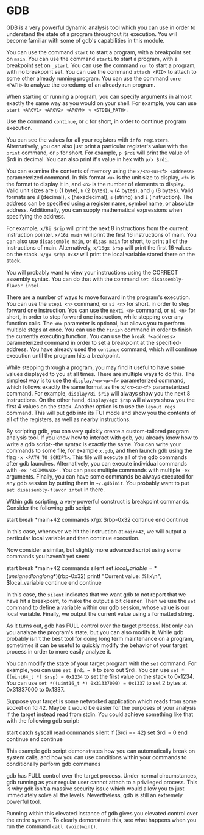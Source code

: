 # GDB

GDB is a very powerful dynamic analysis tool which you can use in order to understand the state of a program throughout
its execution. You will become familiar with some of gdb's capabilities in this module.

You can use the command `start` to start a program, with a breakpoint set on `main`. You can use the command `starti` to
start a program, with a breakpoint set on `_start`. You can use the command `run` to start a program, with no breakpoint
set. You can use the command `attach <PID>` to attach to some other already running program. You can use the command
`core <PATH>` to analyze the coredump of an already run program.

When starting or running a program, you can specify arguments in almost exactly the same way as you would on your shell.
For example, you can use `start <ARGV1> <ARGV2> <ARGVN> < <STDIN_PATH>`.

Use the command `continue`, or `c` for short, in order to continue program execution.


You can see the values for all your registers with `info registers`. Alternatively, you can also just print a particular
register's value with the `print` command, or `p` for short. For example, `p $rdi` will print the value of $rdi in
decimal. You can also print it's value in hex with `p/x $rdi`.

You can examine the contents of memory using the `x/<n><u><f> <address>` parameterized command. In this format `<u>` is
the unit size to display, `<f>` is the format to display it in, and `<n>` is the number of elements to display. Valid
unit sizes are `b` (1 byte), `h` (2 bytes), `w` (4 bytes), and `g` (8 bytes). Valid formats are `d` (decimal), `x`
(hexadecimal), `s` (string) and `i` (instruction). The address can be specified using a register name, symbol name, or
absolute address. Additionally, you can supply mathematical expressions when specifying the address.

For example, `x/8i $rip` will print the next 8 instructions from the current instruction pointer. `x/16i main` will
print the first 16 instructions of main. You can also use `disassemble main`, or `disas main` for short, to print all of
the instructions of main. Alternatively, `x/16gx $rsp` will print the first 16 values on the stack. `x/gx $rbp-0x32`
will print the local variable stored there on the stack.

You will probably want to view your instructions using the CORRECT assembly syntax. You can do that with the command
`set disassembly-flavor intel`.

There are a number of ways to move forward in the program's execution. You can use the `stepi <n>` command, or `si <n>`
for short, in order to step forward one instruction. You can use the `nexti <n>` command, or `ni <n>` for short, in
order to step forward one instruction, while stepping over any function calls. The `<n>` parameter is optional, but
allows you to perform multiple steps at once. You can use the `finish` command in order to finish the currently
executing function. You can use the `break *<address>` parameterized command in order to set a breakpoint at the
specified-address. You have already used the `continue` command, which will continue execution until the program hits a
breakpoint.

While stepping through a program, you may find it useful to have some values displayed to you at all times. There are
multiple ways to do this. The simplest way is to use the `display/<n><u><f>` parameterized command, which follows
exactly the same format as the `x/<n><u><f>` parameterized command. For example, `display/8i $rip` will always show you
the next 8 instructions. On the other hand, `display/4gx $rsp` will always show you the first 4 values on the stack.
Another option is to use the `layout regs` command. This will put gdb into its TUI mode and show you the contents of all
of the registers, as well as nearby instructions.

By scripting gdb, you can very quickly create a custom-tailored program analysis tool. If you know how to
interact with gdb, you already know how to write a gdb script--the syntax is exactly the same. You can write your
commands to some file, for example `x.gdb`, and then launch gdb using the flag `-x <PATH_TO_SCRIPT>`. This file will
execute all of the gdb commands after gdb launches. Alternatively, you can execute individual commands with `-ex
'<COMMAND>'`. You can pass multiple commands with multiple `-ex` arguments. Finally, you can have some commands be
always executed for any gdb session by putting them in `~/.gdbinit`. You probably want to put `set disassembly-flavor
intel` in there.

Within gdb scripting, a very powerful construct is breakpoint commands. Consider the following gdb script:

  start
  break *main+42
  commands
    x/gx $rbp-0x32
    continue
  end
  continue

In this case, whenever we hit the instruction at `main+42`, we will output a particular local variable and then continue
execution.

Now consider a similar, but slightly more advanced script using some commands you haven't yet seen:

  start
  break *main+42
  commands
    silent
    set $local_variable = *(unsigned long long*)($rbp-0x32)
    printf "Current value: %llx\n", $local_variable
    continue
  end
  continue

In this case, the `silent` indicates that we want gdb to not report that we have hit a breakpoint, to make the output a
bit cleaner. Then we use the `set` command to define a variable within our gdb session, whose value is our local
variable. Finally, we output the current value using a formatted string.

As it turns out, gdb has FULL control over the target process. Not only can you analyze the program's state, but you can
also modify it. While gdb probably isn't the best tool for doing long term maintenance on a program, sometimes it can be
useful to quickly modify the behavior of your target process in order to more easily analyze it.

You can modify the state of your target program with the `set` command. For example, you can use `set $rdi = 0` to zero
out $rdi. You can use `set *((uint64_t *) $rsp) = 0x1234` to set the first value on the stack to 0x1234. You can use
`set *((uint16_t *) 0x31337000) = 0x1337` to set 2 bytes at 0x31337000 to 0x1337.

Suppose your target is some networked application which reads from some socket on fd 42. Maybe it would be easier for
the purposes of your analysis if the target instead read from stdin. You could achieve something like that with the
following gdb script:

  start
  catch syscall read
  commands
    silent
    if ($rdi == 42)
      set $rdi = 0
    end
    continue
  end
  continue

This example gdb script demonstrates how you can automatically break on system calls, and how you can use conditions
within your commands to conditionally perform gdb commands

 gdb has FULL control over the target process. Under normal circumstances, gdb
running as your regular user cannot attach to a privileged process. This is why gdb isn't a massive security issue which
would allow you to just immediately solve all the levels. Nevertheless, gdb is still an extremely powerful tool.

Running within this elevated instance of gdb gives you elevated control over the entire system. To clearly demonstrate
this, see what happens when you run the command `call (void)win()`.
